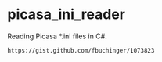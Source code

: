 # picasa_ini_reader

Reading Picasa *.ini files in C#.

~~~
https://gist.github.com/fbuchinger/1073823
~~~
